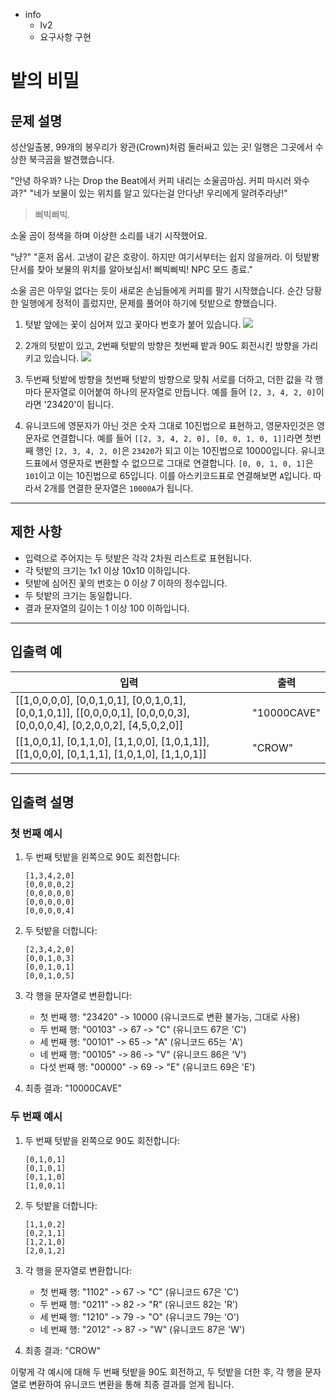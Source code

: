 - info
    - lv2
    - 요구사항 구현

# 밭의 비밀
## 문제 설명
성산일출봉, 99개의 봉우리가 왕관(Crown)처럼 둘러싸고 있는 곳! 일행은 그곳에서 수상한 북극곰을 발견했습니다.

"안녕 하우꽈? 나는 Drop the Beat에서 커피 내리는 소울곰마심. 커피 마시러 와수과?"
"네가 보물이 있는 위치를 알고 있다는걸 안다냥! 우리에게 알려주라냥!"

> 삐빅삐빅.

소울 곰이 정색을 하며 이상한 소리를 내기 시작했어요. 

"냥?"
"혼저 옵서. 고냉이 같은 호랑이. 하지만 여기서부터는 쉽지 않을꺼라. 이 텃밭봥 단서를 찾아 보물의 위치를 알아보십서! 삐빅삐빅! NPC 모드 종료."

소울 곰은 아무일 없다는 듯이 새로온 손님들에게 커피를 팔기 시작했습니다. 순간 당황한 일행에게 정적이 흘렀지만, 문제를 풀어야 하기에 텃밭으로 향했습니다.

1. 텃밭 앞에는 꽃이 심어져 있고 꽃마다 번호가 붙어 있습니다.
![](./6-1.png)

2. 2개의 텃밭이 있고, 2번째 텃밭의 방향은 첫번째 밭과 90도 회전시킨 방향을 가리키고 있습니다.
![](./6-2.png)

3. 두번째 텃밭에 방향을 첫번째 텃밭의 방향으로 맞춰 서로를 더하고, 더한 값을 각 행마다 문자열로 이어붙여 하나의 문자열로 만듭니다. 예를 들어 `[2, 3, 4, 2, 0]`이라면 '23420'이 됩니다.

4. 유니코드에 영문자가 아닌 것은 숫자 그대로 10진법으로 표현하고, 영문자인것은 영문자로 연결합니다. 예를 들어 `[[2, 3, 4, 2, 0], [0, 0, 1, 0, 1]]`라면 첫번째 행인 `[2, 3, 4, 2, 0]`은 `23420`가 되고 이는 10진법으로 10000입니다. 유니코드표에서 영문자로 변환할 수 없으므로 그대로 연결합니다. `[0, 0, 1, 0, 1]`은 `101`이고 이는 10진법으로 65입니다. 이를 아스키코드표로 연결해보면 `A`입니다. 따라서 2개를 연결한 문자열은 `10000A`가 됩니다.

---

## 제한 사항

- 입력으로 주어지는 두 텃밭은 각각 2차원 리스트로 표현됩니다.
- 각 텃밭의 크기는 1x1 이상 10x10 이하입니다.
- 텃밭에 심어진 꽃의 번호는 0 이상 7 이하의 정수입니다.
- 두 텃밭의 크기는 동일합니다.
- 결과 문자열의 길이는 1 이상 100 이하입니다.

---

## 입출력 예

| 입력 | 출력 |
| ---- | ---- |
| [[1,0,0,0,0], [0,0,1,0,1], [0,0,1,0,1], [0,0,1,0,1]], [[0,0,0,0,1], [0,0,0,0,3], [0,0,0,0,4], [0,2,0,0,2], [4,5,0,2,0]] | "10000CAVE" |
| [[1,0,0,1], [0,1,1,0], [1,1,0,0], [1,0,1,1]], [[1,0,0,0], [0,1,1,1], [1,0,1,0], [1,1,0,1]] | "CROW" |

---

## 입출력 설명

### 첫 번째 예시

1. 두 번째 텃밭을 왼쪽으로 90도 회전합니다:
   ```
   [1,3,4,2,0]
   [0,0,0,0,2]
   [0,0,0,0,0]
   [0,0,0,0,0]
   [0,0,0,0,4]
   ```

2. 두 텃밭을 더합니다:
   ```
   [2,3,4,2,0]
   [0,0,1,0,3]
   [0,0,1,0,1]
   [0,0,1,0,5]
   ```

3. 각 행을 문자열로 변환합니다:
   - 첫 번째 행: "23420" -> 10000 (유니코드로 변환 불가능, 그대로 사용)
   - 두 번째 행: "00103" -> 67 -> "C" (유니코드 67은 'C')
   - 세 번째 행: "00101" -> 65 -> "A" (유니코드 65는 'A')
   - 네 번째 행: "00105" -> 86 -> "V" (유니코드 86은 'V')
   - 다섯 번째 행: "00000" -> 69 -> "E" (유니코드 69은 'E')

4. 최종 결과: "10000CAVE"

### 두 번째 예시

1. 두 번째 텃밭을 왼쪽으로 90도 회전합니다:
   ```
   [0,1,0,1]
   [0,1,0,1]
   [0,1,1,0]
   [1,0,0,1]
   ```

2. 두 텃밭을 더합니다:
   ```
   [1,1,0,2]
   [0,2,1,1]
   [1,2,1,0]
   [2,0,1,2]
   ```

3. 각 행을 문자열로 변환합니다:
   - 첫 번째 행: "1102" -> 67 -> "C" (유니코드 67은 'C')
   - 두 번째 행: "0211" -> 82 -> "R" (유니코드 82는 'R')
   - 세 번째 행: "1210" -> 79 -> "O" (유니코드 79는 'O')
   - 네 번째 행: "2012" -> 87 -> "W" (유니코드 87은 'W')

4. 최종 결과: "CROW"

이렇게 각 예시에 대해 두 번째 텃밭을 90도 회전하고, 두 텃밭을 더한 후, 각 행을 문자열로 변환하여 유니코드 변환을 통해 최종 결과를 얻게 됩니다.
